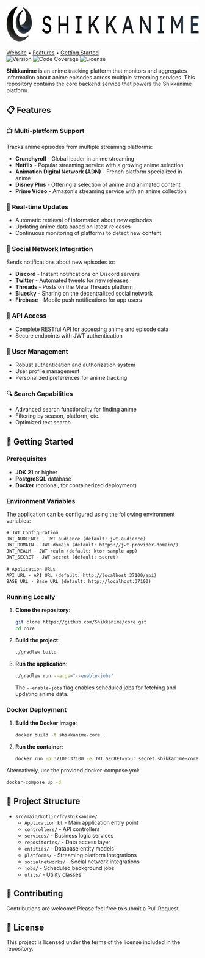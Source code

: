 <p>
    <img src="src/main/resources/assets/img/dark_banner.webp" width="700" height="93" alt="Shikkanime Dark Banner">
    <br>
    <br>
    <a href="https://www.shikkanime.fr">Website</a> •
    <a href="#-features">Features</a> •
    <a href="#-getting-started">Getting Started</a>
    <br>
    <img src="https://img.shields.io/github/v/tag/Shikkanime/core" alt="Version">
    <img src="https://sonarqube.shikkanime.fr/api/project_badges/measure?project=shikkanime-core&metric=coverage&token=sqb_fee5e6f98fab5ec08bec7eb2d6dcb463ee266877" alt="Code Coverage">
    <img src="https://img.shields.io/github/license/Shikkanime/core" alt="License">
</p>

**Shikkanime** is an anime tracking platform that monitors and aggregates information about anime episodes across multiple streaming services. This repository contains the core backend service that powers the Shikkanime platform.

## 📋 Features

### 📺 Multi-platform Support
Tracks anime episodes from multiple streaming platforms:
- **Crunchyroll** - Global leader in anime streaming
- **Netflix** - Popular streaming service with a growing anime selection
- **Animation Digital Network (ADN)** - French platform specialized in anime
- **Disney Plus** - Offering a selection of anime and animated content
- **Prime Video** - Amazon's streaming service with an anime collection

### 🔄 Real-time Updates
- Automatic retrieval of information about new episodes
- Updating anime data based on latest releases
- Continuous monitoring of platforms to detect new content

### 📱 Social Network Integration
Sends notifications about new episodes to:
- **Discord** - Instant notifications on Discord servers
- **Twitter** - Automated tweets for new releases
- **Threads** - Posts on the Meta Threads platform
- **Bluesky** - Sharing on the decentralized social network
- **Firebase** - Mobile push notifications for app users

### 🔌 API Access
- Complete RESTful API for accessing anime and episode data
- Secure endpoints with JWT authentication

### 👤 User Management
- Robust authentication and authorization system
- User profile management
- Personalized preferences for anime tracking

### 🔍 Search Capabilities
- Advanced search functionality for finding anime
- Filtering by season, platform, etc.
- Optimized text search

## 🚀 Getting Started

### Prerequisites

- **JDK 21** or higher
- **PostgreSQL** database
- **Docker** (optional, for containerized deployment)

### Environment Variables

The application can be configured using the following environment variables:

```properties
# JWT Configuration
JWT_AUDIENCE - JWT audience (default: jwt-audience)
JWT_DOMAIN - JWT domain (default: https://jwt-provider-domain/)
JWT_REALM - JWT realm (default: ktor sample app)
JWT_SECRET - JWT secret (default: secret)

# Application URLs
API_URL - API URL (default: http://localhost:37100/api)
BASE_URL - Base URL (default: http://localhost:37100)
```

### Running Locally

1. **Clone the repository**:
   ```bash
   git clone https://github.com/Shikkanime/core.git
   cd core
   ```

2. **Build the project**:
   ```bash
   ./gradlew build
   ```

3. **Run the application**:
   ```bash
   ./gradlew run --args="--enable-jobs"
   ```

   The `--enable-jobs` flag enables scheduled jobs for fetching and updating anime data.

### Docker Deployment

1. **Build the Docker image**:
   ```bash
   docker build -t shikkanime-core .
   ```

2. **Run the container**:
   ```bash
   docker run -p 37100:37100 -e JWT_SECRET=your_secret shikkanime-core
   ```

Alternatively, use the provided docker-compose.yml:
```bash
docker-compose up -d
```

## 📂 Project Structure

- `src/main/kotlin/fr/shikkanime/`
  - `Application.kt` - Main application entry point
  - `controllers/` - API controllers
  - `services/` - Business logic services
  - `repositories/` - Data access layer
  - `entities/` - Database entity models
  - `platforms/` - Streaming platform integrations
  - `socialnetworks/` - Social network integrations
  - `jobs/` - Scheduled background jobs
  - `utils/` - Utility classes

## 🤝 Contributing

Contributions are welcome! Please feel free to submit a Pull Request.

## 📄 License

This project is licensed under the terms of the license included in the repository.
